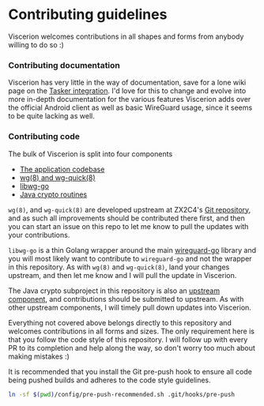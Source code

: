 # Contributing guidelines

Viscerion welcomes contributions in all shapes and forms from anybody willing to do so :)

### Contributing documentation

Viscerion has very little in the way of documentation, save for a lone wiki page on the [Tasker integration](https://github.com/msfjarvis/viscerion/wiki/Tasker-integration). I'd love for this to change and evolve into more in-depth documentation for the various features Viscerion adds over the official Android client as well as basic WireGuard usage, since it seems to be quite lacking as well.

### Contributing code

The bulk of Viscerion is split into four components

- [The application codebase](app/src/main)
- [wg(8) and wg-quick(8)](native/tools)
- [libwg-go](native/tools/libwg-go)
- [Java crypto routines](crypto/src/main)

`wg(8)`, and `wg-quick(8)` are developed upstream at ZX2C4's [Git repository](https://git.zx2c4.com/WireGuard), and as such all improvements should be contributed there first, and then you can start an issue on this repo to let me know to pull the updates with your contributions.

`libwg-go` is a thin Golang wrapper around the main [wireguard-go](https://git.zx2c4.com/wireguard-go) library and you will most likely want to contribute to `wireguard-go` and not the wrapper in this repository. As with `wg(8)` and `wg-quick(8)`, land your changes upstream, and then let me know and I will pull the update in Viscerion.

The Java crypto subproject in this repository is also an [upstream component](https://git.zx2c4.com/wireguard-android/tree/app/src/main/java/com/wireguard/crypto/), and contributions should be submitted to upstream. As with other upstream components, I will timely pull down updates into Viscerion.

Everything not covered above belongs directly to this repository and welcomes contributions in all forms and sizes. The only requirement here is that you follow the code style of this repository. I will follow up with every PR to its completion and help along the way, so don't worry too much about making mistakes :)


It is recommended that you install the Git pre-push hook to ensure all code being pushed builds and adheres to the code style guidelines.

```bash
ln -sf $(pwd)/config/pre-push-recommended.sh .git/hooks/pre-push
```
